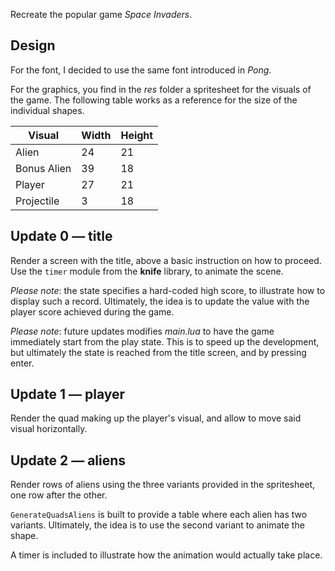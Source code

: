Recreate the popular game _Space Invaders_.

## Design

For the font, I decided to use the same font introduced in _Pong_.

For the graphics, you find in the _res_ folder a spritesheet for the visuals of the game. The following table works as a reference for the size of the individual shapes.

| Visual      | Width | Height |
| ----------- | ----- | ------ |
| Alien       | 24    | 21     |
| Bonus Alien | 39    | 18     |
| Player      | 27    | 21     |
| Projectile  | 3     | 18     |

## Update 0 — title

Render a screen with the title, above a basic instruction on how to proceed. Use the `timer` module from the **knife** library, to animate the scene.

_Please note_: the state specifies a hard-coded high score, to illustrate how to display such a record. Ultimately, the idea is to update the value with the player score achieved during the game.

_Please note_: future updates modifies _main.lua_ to have the game immediately start from the play state. This is to speed up the development, but ultimately the state is reached from the title screen, and by pressing enter.

## Update 1 — player

Render the quad making up the player's visual, and allow to move said visual horizontally.

## Update 2 — aliens

Render rows of aliens using the three variants provided in the spritesheet, one row after the other.

`GenerateQuadsAliens` is built to provide a table where each alien has two variants. Ultimately, the idea is to use the second variant to animate the shape.

A timer is included to illustrate how the animation would actually take place.
